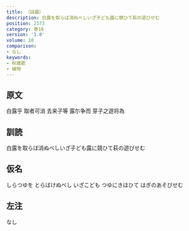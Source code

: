 ```yaml
---
title: （詠露）
description: 白露を取らば消ぬべしいざ子ども露に競ひて萩の遊びせむ
position: 2173
category: 巻10
version: '1.0'
volume: 10
comparison:
- なし
keywords:
- 秋雑歌
- 植物
---
```


## 原文

白露乎 取者可消 去来子等 露尓争而 芽子之遊将為

## 訓読

白露を取らば消ぬべしいざ子ども露に競ひて萩の遊びせむ

## 仮名

しらつゆを とらばけぬべし いざこども つゆにきほひて はぎのあそびせむ

## 左注

なし
